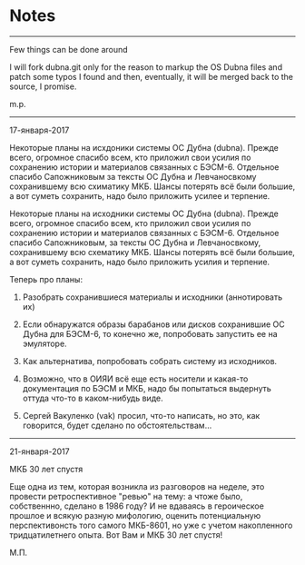 # Notes

-----------------------------------------------------------------

 Few things can be done around

 I will fork dubna.git  only for the reason to markup the OS Dubna
files and patch some typos I found and then, eventually, it will be 
merged back to the source, I promise. 

m.p. 

------------------------------------------------------------------

17-января-2017

Некоторые планы на исхдоники системы ОС Дубна (dubna).  Прежде всего,
огромное спасибо всем, кто приложил свои усилия по сохранению истории и
материалов связанных с БЭСМ-6.  Отдельное спасибо Сапожниковым за тексты ОС
Дубна и Левчаносвкому сохранившему всю схиматику МКБ.  Шансы потерять всё
были большие, а вот суметь сохранить, надо было приложить усилее и терпение.

Некоторые планы на исходники системы ОС Дубна (dubna).  Прежде всего,
огромное спасибо всем, кто приложил свои усилия по сохранению истории и
материалов связанных с БЭСМ-6.  Отдельное спасибо Сапожниковым, за тексты ОС
Дубна и Левчаносвкому, сохранившему всю схематику МКБ.  Шансы потерять всё
были большие, а вот суметь сохранить, надо было приложить усилия и терпение.

Теперь про планы:

1.  Разобрать сохранившиеся материалы и исходники (аннотировать их)

2.  Если обнаружатся образы барабанов или дисков сохранившие ОС Дубна для
БЭСМ-6, то конечно же, попробовать запустить ее на эмуляторе.

3.  Как альтернатива, попробовать собрать систему из исходников.

4.  Возможно, что в ОИЯИ всё еще есть носители и какая-то документация по
БЭСМ и МКБ, надо бы попытаться выдернуть оттуда что-то в каком-нибудь виде.

5.  Сергей Вакуленко (vak) просил,  что-то написать, но это, как говорится,
будет сделано по обстоятельствам...


 ------------------------------------------------------------------

21-января-2017

МКБ 30 лет спустя

Еще одна из тем, которая возникла из разговоров на неделе, это провести
ретроспективное "ревью" на тему: а чтоже было, собственнно, сделано в 1986
году?  И не вдаваясь в героическое прошлое и всякую разную мифологию,
оценить потенциальную перспективонсть того самого МКБ-8601, но уже с учетом
накопленного тридцатилетнего опыта.  Вот Вам и МКБ 30 лет спустя!

М.П.

 

